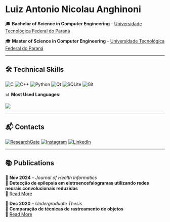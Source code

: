 # Luiz Antonio Nicolau Anghinoni

🎓 **Bachelor of Science in Computer Engineering** - [Universidade Tecnológica Federal do Paraná](http://www.utfpr.edu.br)

🎓 **Master of Science in Computer Engineering** - [Universidade Tecnológica Federal do Paraná](http://www.utfpr.edu.br)

---
## 🛠 **Technical Skills**

![C](https://img.shields.io/badge/c-%2300599C.svg?style=for-the-badge&logo=c&logoColor=white) 
![C++](https://img.shields.io/badge/c++-%2300599C.svg?style=for-the-badge&logo=c%2B%2B&logoColor=white) 
![Python](https://img.shields.io/badge/python-3670A0?style=for-the-badge&logo=python&logoColor=ffdd54) 
![Qt](https://img.shields.io/badge/Qt-%23217346.svg?style=for-the-badge&logo=Qt&logoColor=white) 
![SQLite](https://img.shields.io/badge/sqlite-%2307405e.svg?style=for-the-badge&logo=sqlite&logoColor=white) 
![Git](https://img.shields.io/badge/git-%23F05033.svg?style=for-the-badge&logo=git&logoColor=white) 

📊 **Most Used Languages**:

![](https://github-readme-stats.vercel.app/api/top-langs/?username=luizantoniona&theme=dark&hide_border=false&include_all_commits=false&count_private=true&layout=compact)

---
## 📬 **Contacts**  

[![ResearchGate](https://img.shields.io/badge/ResearchGate-00CCBB.svg?logo=ResearchGate&logoColor=white)](https://www.researchgate.net/profile/Luiz-Anghinoni)
[![Instagram](https://img.shields.io/badge/Instagram-%23E4405F.svg?logo=Instagram&logoColor=white)](https://instagram.com/luizantonio_na)
[![LinkedIn](https://img.shields.io/badge/LinkedIn-%230077B5.svg?logo=linkedin&logoColor=white)](https://linkedin.com/in/luiz-antonio-nicolau-anghinoni/) 

---
## 📚 **Publications**

📌 **Nov 2024** – *Journal of Health Informatics*  
📄 **Detecção de epilepsia em eletroencefalogramas utilizando redes neurais convolucionais reduzidas**  
🔗 [Read More](https://www.researchgate.net/publication/385979561_Deteccao_de_epilepsia_em_eletroencefalogramas_utilizando_redes_neurais_convolucionais_reduzidas)  

📌 **Dec 2020** – *Undergraduate Thesis*  
📄 **Comparação de técnicas de rastreamento de objetos**  
🔗 [Read More](https://repositorio.utfpr.edu.br/jspui/handle/1/27549)  
